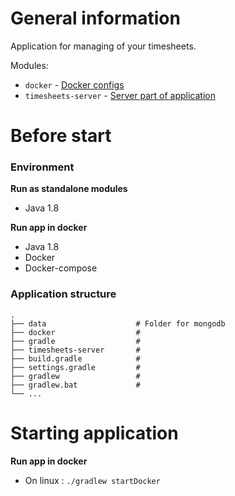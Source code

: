 # General information
Application for managing of your timesheets.

Modules:
 - `docker` - [Docker configs](./docker/README.md)
 - `timesheets-server` - [Server part of application](./timesheets-server/README.md)

# Before start

### Environment
**Run as standalone modules**
 - Java 1.8

**Run app in docker**
 - Java 1.8
 - Docker
 - Docker-compose

### Application structure
    .
    ├── data                    # Folder for mongodb
    ├── docker                  #
    ├── gradle                  #
    ├── timesheets-server       #
    ├── build.gradle            #
    ├── settings.gradle         #
    ├── gradlew                 #
    ├── gradlew.bat             #
    └── ...

# Starting application

**Run app in docker**
 - On linux : `./gradlew startDocker` 
